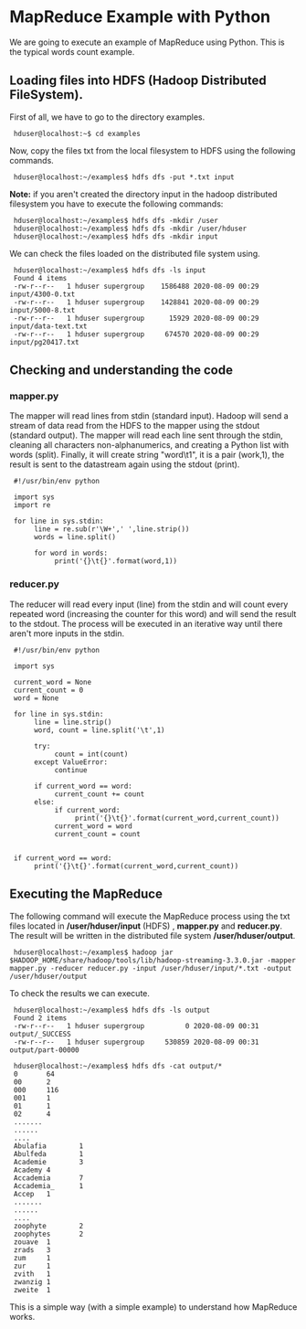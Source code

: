# MapReduce Example with Python

We are going to execute an example of MapReduce using Python. This is the typical words count example.

## Loading files into HDFS (Hadoop Distributed FileSystem).

First of all, we have to go to the directory examples.

     hduser@localhost:~$ cd examples

Now, copy the files txt from the local filesystem to HDFS using the following commands.

     hduser@localhost:~/examples$ hdfs dfs -put *.txt input

**Note:** if you aren't created the directory input in the hadoop distributed filesystem you have to execute the
following commands:

     hduser@localhost:~/examples$ hdfs dfs -mkdir /user
     hduser@localhost:~/examples$ hdfs dfs -mkdir /user/hduser
     hduser@localhost:~/examples$ hdfs dfs -mkdir input

We can check the files loaded on the distributed file system using.

     hduser@localhost:~/examples$ hdfs dfs -ls input
     Found 4 items
     -rw-r--r--   1 hduser supergroup    1586488 2020-08-09 00:29 input/4300-0.txt
     -rw-r--r--   1 hduser supergroup    1428841 2020-08-09 00:29 input/5000-8.txt
     -rw-r--r--   1 hduser supergroup      15929 2020-08-09 00:29 input/data-text.txt
     -rw-r--r--   1 hduser supergroup     674570 2020-08-09 00:29 input/pg20417.txt

## Checking and understanding the code

### mapper.py

The mapper will read lines from stdin (standard input). Hadoop will send a stream of data read from the HDFS to the
mapper using the stdout (standard output). The mapper will read each line sent through the stdin, cleaning all
characters non-alphanumerics, and creating a Python list with words (split). Finally, it will create string "word\t1",
it is a pair (work,1), the result is sent to the datastream again using the stdout (print).

     #!/usr/bin/env python

     import sys
     import re

     for line in sys.stdin:
          line = re.sub(r'\W+',' ',line.strip())
          words = line.split()

          for word in words:
               print('{}\t{}'.format(word,1))

### reducer.py

The reducer will read every input (line) from the stdin and will count every repeated word (increasing the counter for
this word) and will send the result to the stdout. The process will be executed in an iterative way until there aren't
more inputs in the stdin.

     #!/usr/bin/env python

     import sys

     current_word = None
     current_count = 0
     word = None

     for line in sys.stdin:
          line = line.strip()
          word, count = line.split('\t',1)

          try:
               count = int(count)
          except ValueError:
               continue

          if current_word == word:
               current_count += count
          else:
               if current_word:
                    print('{}\t{}'.format(current_word,current_count))
               current_word = word
               current_count = count


     if current_word == word:
          print('{}\t{}'.format(current_word,current_count))

## Executing the MapReduce

The following command will execute the MapReduce process using the txt files located in **/user/hduser/input** (HDFS)
, **mapper.py** and **reducer.py**. The result will be written in the distributed file system **/user/hduser/output**.

     hduser@localhost:~/examples$ hadoop jar $HADOOP_HOME/share/hadoop/tools/lib/hadoop-streaming-3.3.0.jar -mapper mapper.py -reducer reducer.py -input /user/hduser/input/*.txt -output /user/hduser/output

To check the results we can execute.

     hduser@localhost:~/examples$ hdfs dfs -ls output
     Found 2 items
     -rw-r--r--   1 hduser supergroup          0 2020-08-09 00:31 output/_SUCCESS
     -rw-r--r--   1 hduser supergroup     530859 2020-08-09 00:31 output/part-00000

     hduser@localhost:~/examples$ hdfs dfs -cat output/*
     0       64
     00      2
     000     116
     001     1
     01      1
     02      4
     .......
     ......
     ....
     Abulafia        1
     Abulfeda        1
     Academie        3
     Academy 4
     Accademia       7
     Accademia_      1
     Accep   1
     .......
     ......
     ....
     zoophyte        2
     zoophytes       2
     zouave  1
     zrads   3
     zum     1
     zur     1
     zvith   1
     zwanzig 1
     zweite  1

This is a simple way (with a simple example) to understand how MapReduce works.

